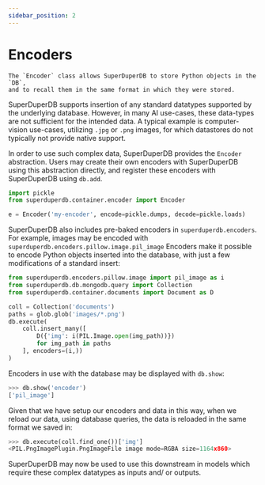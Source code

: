 ```yaml
---
sidebar_position: 2
---
```


# Encoders

```{note}
The `Encoder` class allows SuperDuperDB to store Python objects in the `DB`,
and to recall them in the same format in which they were stored.
```

SuperDuperDB supports insertion of any standard datatypes supported by the underlying database.
However, in many AI use-cases, these data-types are not sufficient for the intended data.
A typical example is computer-vision use-cases, utilizing `.jpg` or `.png` images,
for which datastores do not typically not provide native support.

In order to use such complex data, SuperDuperDB provides the `Encoder` abstraction.
Users may create their own encoders with SuperDuperDB using this abstraction directly,
and register these encoders with SuperDuperDB using `db.add`.

```python
import pickle
from superduperdb.container.encoder import Encoder

e = Encoder('my-encoder', encode=pickle.dumps, decode=pickle.loads)
```

SuperDuperDB also includes pre-baked encoders in `superduperdb.encoders`.
For example, images may be encoded with `superduperdb.encoders.pillow.image.pil_image`
Encoders make it possible to encode Python objects inserted into the database, with
just a few modifications of a standard insert:

```python
from superduperdb.encoders.pillow.image import pil_image as i
from superduperdb.db.mongodb.query import Collection
from superduperdb.container.documents import Document as D

coll = Collection('documents')
paths = glob.glob('images/*.png')
db.execute(
    coll.insert_many([
        D({'img': i(PIL.Image.open(img_path))})
        for img_path in paths
    ], encoders=(i,))
)
```

Encoders in use with the database may be displayed with `db.show`:

```python
>>> db.show('encoder')
['pil_image']
```

Given that we have setup our encoders and data in this way, when we reload our data, using database queries, the data is reloaded in the same format we saved in:

```python
>>> db.execute(coll.find_one())['img']
<PIL.PngImagePlugin.PngImageFile image mode=RGBA size=1164x860>
```

SuperDuperDB may now be used to use this downstream in models which require these complex datatypes as
inputs and/ or outputs.